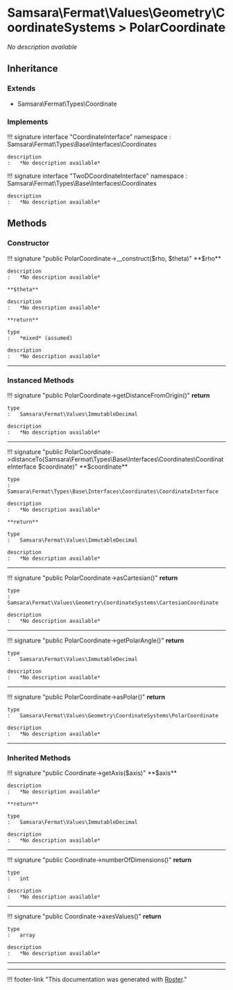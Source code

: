 # Samsara\Fermat\Values\Geometry\CoordinateSystems > PolarCoordinate

*No description available*


## Inheritance


### Extends

- Samsara\Fermat\Types\Coordinate


### Implements

!!! signature interface "CoordinateInterface"
    namespace
    :   Samsara\Fermat\Types\Base\Interfaces\Coordinates

    description
    :   *No description available*

!!! signature interface "TwoDCoordinateInterface"
    namespace
    :   Samsara\Fermat\Types\Base\Interfaces\Coordinates

    description
    :   *No description available*



## Methods


### Constructor

!!! signature "public PolarCoordinate->__construct($rho, $theta)"
    **$rho**

    description
    :   *No description available*

    **$theta**

    description
    :   *No description available*

    **return**

    type
    :   *mixed* (assumed)

    description
    :   *No description available*

---



### Instanced Methods

!!! signature "public PolarCoordinate->getDistanceFromOrigin()"
    **return**

    type
    :   Samsara\Fermat\Values\ImmutableDecimal

    description
    :   *No description available*

---

!!! signature "public PolarCoordinate->distanceTo(Samsara\Fermat\Types\Base\Interfaces\Coordinates\CoordinateInterface $coordinate)"
    **$coordinate**

    type
    :   Samsara\Fermat\Types\Base\Interfaces\Coordinates\CoordinateInterface

    description
    :   *No description available*

    **return**

    type
    :   Samsara\Fermat\Values\ImmutableDecimal

    description
    :   *No description available*

---

!!! signature "public PolarCoordinate->asCartesian()"
    **return**

    type
    :   Samsara\Fermat\Values\Geometry\CoordinateSystems\CartesianCoordinate

    description
    :   *No description available*

---

!!! signature "public PolarCoordinate->getPolarAngle()"
    **return**

    type
    :   Samsara\Fermat\Values\ImmutableDecimal

    description
    :   *No description available*

---

!!! signature "public PolarCoordinate->asPolar()"
    **return**

    type
    :   Samsara\Fermat\Values\Geometry\CoordinateSystems\PolarCoordinate

    description
    :   *No description available*

---



### Inherited Methods

!!! signature "public Coordinate->getAxis($axis)"
    **$axis**

    description
    :   *No description available*

    **return**

    type
    :   Samsara\Fermat\Values\ImmutableDecimal

    description
    :   *No description available*

---

!!! signature "public Coordinate->numberOfDimensions()"
    **return**

    type
    :   int

    description
    :   *No description available*

---

!!! signature "public Coordinate->axesValues()"
    **return**

    type
    :   array

    description
    :   *No description available*

---




---
!!! footer-link "This documentation was generated with [Roster](https://jordanrl.github.io/Roster/)."
